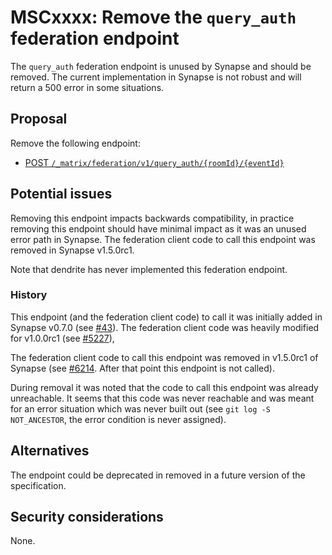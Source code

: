 # MSCxxxx: Remove the `query_auth` federation endpoint

The `query_auth` federation endpoint is unused by Synapse and should be removed.
The current implementation in Synapse is not robust and will return a 500 error
in some situations.

## Proposal

Remove the following endpoint:

* [POST `/_matrix/federation/v1/query_auth/{roomId}/{eventId}`](https://matrix.org/docs/spec/server_server/r0.1.3#post-matrix-federation-v1-query-auth-roomid-eventid)

## Potential issues

Removing this endpoint impacts backwards compatibility, in practice removing
this endpoint should have minimal impact as it was an unused error path in
Synapse. The federation client code to call this endpoint was removed in Synapse
v1.5.0rc1.

Note that dendrite has never implemented this federation endpoint.

### History

This endpoint (and the federation client code) to call it was initially
added in Synapse v0.7.0 (see [#43](https://github.com/matrix-org/synapse/pull/43)).
The federation client code was heavily modified for v1.0.0rc1 (see
[#5227](https://github.com/matrix-org/synapse/pull/5227/)),

The federation client code to call this endpoint was removed in v1.5.0rc1 of
Synapse (see [#6214](https://github.com/matrix-org/synapse/pull/6214). After
that point this endpoint is not called).

During removal it was noted that the code to call this endpoint was already
unreachable. It seems that this code was never reachable and was meant for an
error situation which was never built out (see `git log -S NOT_ANCESTOR`, the
error condition is never assigned).

## Alternatives

The endpoint could be deprecated in removed in a future version of the specification.

## Security considerations

None.
